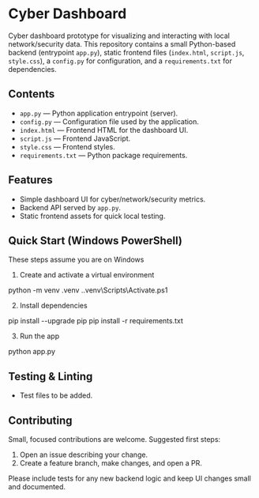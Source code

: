 # Cyber Dashboard

Cyber dashboard prototype for visualizing and interacting with local network/security data. This repository contains a small Python-based backend (entrypoint `app.py`), static frontend files (`index.html`, `script.js`, `style.css`), a `config.py` for configuration, and a `requirements.txt` for dependencies.

## Contents

- `app.py` — Python application entrypoint (server).
- `config.py` — Configuration file used by the application.
- `index.html` — Frontend HTML for the dashboard UI.
- `script.js` — Frontend JavaScript.
- `style.css` — Frontend styles.
- `requirements.txt` — Python package requirements.

## Features

- Simple dashboard UI for cyber/network/security metrics.
- Backend API served by `app.py`.
- Static frontend assets for quick local testing.

## Quick Start (Windows PowerShell)

These steps assume you are on Windows

1. Create and activate a virtual environment

python -m venv .venv
.\.venv\Scripts\Activate.ps1

2. Install dependencies

pip install --upgrade pip
pip install -r requirements.txt

3. Run the app

python app.py

## Testing & Linting

- Test files to be added.

## Contributing

Small, focused contributions are welcome. Suggested first steps:

1. Open an issue describing your change.
2. Create a feature branch, make changes, and open a PR.

Please include tests for any new backend logic and keep UI changes small and documented.
